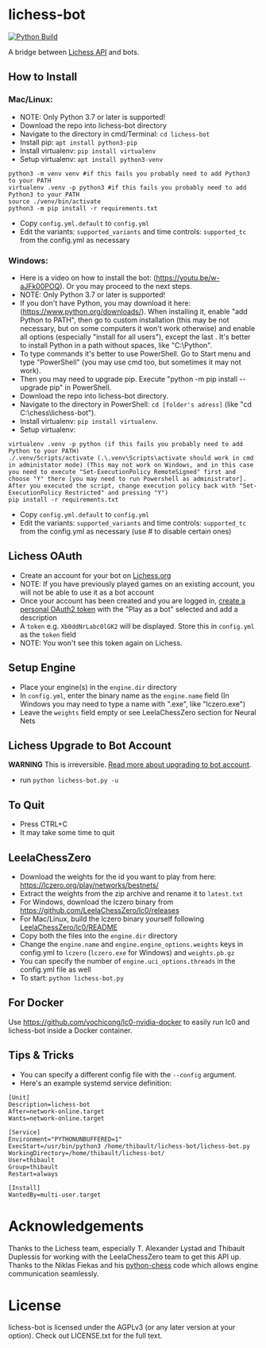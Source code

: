 # lichess-bot

[![Python Build](https://github.com/ShailChoksi/lichess-bot/actions/workflows/python-build.yml/badge.svg)](https://github.com/ShailChoksi/lichess-bot/actions/workflows/python-build.yml)

A bridge between [Lichess API](https://lichess.org/api#tag/Bot) and bots.


## How to Install

### Mac/Linux:
- NOTE: Only Python 3.7 or later is supported!
- Download the repo into lichess-bot directory
- Navigate to the directory in cmd/Terminal: `cd lichess-bot`
- Install pip: `apt install python3-pip`
- Install virtualenv: `pip install virtualenv`
- Setup virtualenv: `apt install python3-venv`
```
python3 -m venv venv #if this fails you probably need to add Python3 to your PATH
virtualenv .venv -p python3 #if this fails you probably need to add Python3 to your PATH
source ./venv/bin/activate
python3 -m pip install -r requirements.txt
```
- Copy `config.yml.default` to `config.yml`
- Edit the variants: `supported_variants` and time controls: `supported_tc` from the config.yml as necessary

### Windows:
- Here is a video on how to install the bot: (https://youtu.be/w-aJFk00POQ). Or you may proceed to the next steps.
- NOTE: Only Python 3.7 or later is supported!
- If you don't have Python, you may download it here: (https://www.python.org/downloads/). When installing it, enable "add Python to PATH", then go to custom installation (this may be not necessary, but on some computers it won't work otherwise) and enable all options (especially "install for all users"), except the last . It's better to install Python in a path without spaces, like "C:\Python\".
- To type commands it's better to use PowerShell. Go to Start menu and type "PowerShell" (you may use cmd too, but sometimes it may not work).
- Then you may need to upgrade pip. Execute "python -m pip install --upgrade pip" in PowerShell.
- Download the repo into lichess-bot directory.
- Navigate to the directory in PowerShell: `cd [folder's adress]` (like "cd C:\chess\lichess-bot").
- Install virtualenv: `pip install virtualenv`.
- Setup virtualenv:
```
virtualenv .venv -p python (if this fails you probably need to add Python to your PATH)
./.venv/Scripts/activate (.\.venv\Scripts\activate should work in cmd in administator mode) (This may not work on Windows, and in this case you need to execute "Set-ExecutionPolicy RemoteSigned" first and choose "Y" there [you may need to run Powershell as administrator]. After you executed the script, change execution policy back with "Set-ExecutionPolicy Restricted" and pressing "Y")
pip install -r requirements.txt
```
- Copy `config.yml.default` to `config.yml`
- Edit the variants: `supported_variants` and time controls: `supported_tc` from the config.yml as necessary (use # to disable certain ones)


## Lichess OAuth
- Create an account for your bot on [Lichess.org](https://lichess.org/signup)
- NOTE: If you have previously played games on an existing account, you will not be able to use it as a bot account
- Once your account has been created and you are logged in, [create a personal OAuth2 token](https://lichess.org/account/oauth/token/create) with the "Play as a bot" selected and add a description
- A `token` e.g. `Xb0ddNrLabc0lGK2` will be displayed. Store this in `config.yml` as the `token` field
- NOTE: You won't see this token again on Lichess.


## Setup Engine
- Place your engine(s) in the `engine.dir` directory
- In `config.yml`, enter the binary name as the `engine.name` field (In Windows you may need to type a name with ".exe", like "lczero.exe")
- Leave the `weights` field empty or see LeelaChessZero section for Neural Nets


## Lichess Upgrade to Bot Account
**WARNING** This is irreversible. [Read more about upgrading to bot account](https://lichess.org/api#operation/botAccountUpgrade).
- run `python lichess-bot.py -u`

## To Quit
- Press CTRL+C
- It may take some time to quit

## LeelaChessZero

- Download the weights for the id you want to play from here: https://lczero.org/play/networks/bestnets/
- Extract the weights from the zip archive and rename it to `latest.txt`
- For Windows, download the lczero binary from https://github.com/LeelaChessZero/lc0/releases
- For Mac/Linux, build the lczero binary yourself following [LeelaChessZero/lc0/README](https://github.com/LeelaChessZero/lc0/blob/master/README.md)
- Copy both the files into the `engine.dir` directory
- Change the `engine.name` and `engine.engine_options.weights` keys in config.yml to `lczero` (`lczero.exe` for Windows)  and `weights.pb.gz`
- You can specify the number of `engine.uci_options.threads` in the config.yml file as well
- To start: `python lichess-bot.py`

## For Docker

Use https://github.com/vochicong/lc0-nvidia-docker to easily run lc0 and lichess-bot
inside a Docker container.

## Tips & Tricks
- You can specify a different config file with the `--config` argument.
- Here's an example systemd service definition:
```
[Unit]
Description=lichess-bot
After=network-online.target
Wants=network-online.target

[Service]
Environment="PYTHONUNBUFFERED=1"
ExecStart=/usr/bin/python3 /home/thibault/lichess-bot/lichess-bot.py
WorkingDirectory=/home/thibault/lichess-bot/
User=thibault
Group=thibault
Restart=always

[Install]
WantedBy=multi-user.target
```

# Acknowledgements
Thanks to the Lichess team, especially T. Alexander Lystad and Thibault Duplessis for working with the LeelaChessZero
team to get this API up. Thanks to the Niklas Fiekas and his [python-chess](https://github.com/niklasf/python-chess) code which allows engine communication seamlessly.

# License
lichess-bot is licensed under the AGPLv3 (or any later version at your option). Check out LICENSE.txt for the full text.
